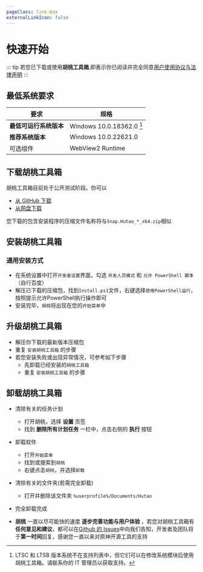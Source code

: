 ```yaml
---
pageClass: link-box
externalLinkIcon: false
---
```

# 快速开始
   
::: tip
若您已下载或使用**胡桃工具箱**,即表示你已阅读并完全同意[用户使用协议与法律声明](statements/privacy-statement.md)
:::   
   
## 最低系统要求
|要求|规格|
|-|-|
|**最低可运行系统版本**|Windows 10.0.18362.0 [^first]|
|**推荐系统版本**|Windows 10.0.22621.0|
|可选组件|WebView2 Runtime|


## 下载胡桃工具箱

胡桃工具箱目前处于公开测试阶段。你可以
- [从 GitHub 下载 ](https://github.com/DGP-Studio/Snap.Hutao/releases/)
- [从网盘下载](https://d.hut.ao/)

您下载的包含安装程序的压缩文件名称将与`Snap.Hutao_*_x64.zip`相似

## 安装胡桃工具箱  
  
### 通用安装方式
- 在系统设置中打开`开发者设置`界面，勾选 `开发人员模式` 和 `允许 PowerShell 脚本` （自行百度）
- 解压已下载的压缩包，找到`Install.ps1`文件，右键选择`使用PowerShell运行`，按照提示允许PowerShell执行操作即可
- 安装完毕，`胡桃`将出现在您的`开始菜单`中

## 升级胡桃工具箱  
   
- 解压你下载的最新版本压缩包
- 重复 `安装胡桃工具箱` 的步骤
- 若您安装失败或出现异常情况，可参考如下步骤
   - 先卸载已经安装的`胡桃工具箱`
   - 重复 `安装胡桃工具箱` 的步骤

## 卸载胡桃工具箱

- 清除有关的任务计划
   - 打开胡桃，选择 **设置** 页签
   - 找到 **删除所有计划任务** 一栏中，点击右侧的 **执行** 按钮  

- 卸载软件
   - 打开`开始菜单`
   - 找到或搜索到`胡桃`
   - 右键点击`胡桃`，并选择`卸载`

- 清除有关的文件夹(若需完全卸载)  
   - 打开并删除该文件夹 `%userprofile%/Documents/Hutao`  

- 完全卸载完成  

- **胡桃** 一直以尽可能快的速度 **逐步完善功能与用户体验** ，若您对胡桃工具箱有 **任何意见和建议**，都可以在[Github 的 Issues](https://github.com/DGP-Studio/Snap.Hutao/issues/new/choose)中向我们告知，开发者及团队将于**第一时间**回复，感谢您一直以来对原神开源工具的支持  

[^first]: LTSC 和 LTSB 版本系统不在支持列表中，但它们可以在修改系统模块后使用胡桃工具箱。请联系你的 IT 管理员以获取支持。